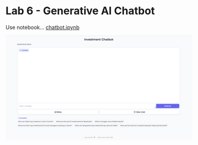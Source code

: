 # Lab 6 - Generative AI Chatbot

Use notebook... [chatbot.ipynb](chatbot.ipynb)

![chatbot_ui](images/investment_chatbot.png)
